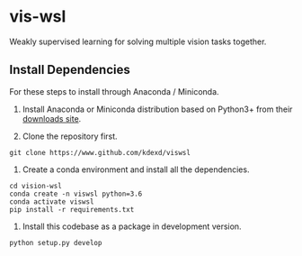 vis-wsl
=======

Weakly supervised learning for solving multiple vision tasks together.


Install Dependencies
--------------------

For these steps to install through Anaconda / Miniconda.

1. Install Anaconda or Miniconda distribution based on Python3+ from their [downloads site](https://conda.io/docs/user-guide/install/download.html).


1. Clone the repository first.

```
git clone https://www.github.com/kdexd/viswsl
```

1. Create a conda environment and install all the dependencies.

```
cd vision-wsl
conda create -n viswsl python=3.6
conda activate viswsl
pip install -r requirements.txt
```

<!-- Mention apt dependency: ZeroMQ (libzmq3-dev) -->

1. Install this codebase as a package in development version.

```
python setup.py develop
```
